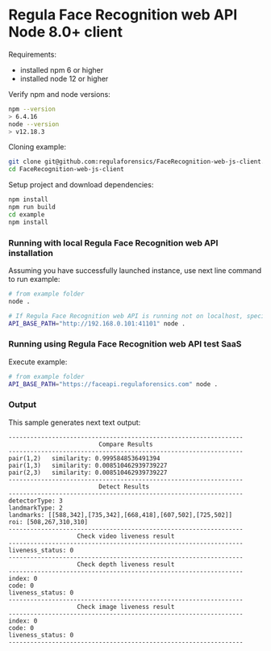 # Regula Face Recognition web API Node 8.0+ client

Requirements:
- installed npm 6 or higher
- installed node 12 or higher

Verify npm and node versions:
```bash
npm --version
> 6.4.16
node --version     
> v12.18.3
```

Cloning example:
```bash
git clone git@github.com:regulaforensics/FaceRecognition-web-js-client.git
cd FaceRecognition-web-js-client
```

Setup project and download dependencies:
```bash
npm install
npm run build
cd example
npm install
```

### Running with local Regula Face Recognition web API installation

Assuming you have successfully launched instance, use next line command to run example:
```bash
# from example folder
node .

# If Regula Face Recognition web API is running not on localhost, specify host via env variable:
API_BASE_PATH="http://192.168.0.101:41101" node .
```

### Running using Regula Face Recognition web API test SaaS

Execute example:
```bash
# from example folder
API_BASE_PATH="https://faceapi.regulaforensics.com" node .
```

### Output

This sample generates next text output:
```text
-----------------------------------------------------------------
                         Compare Results                         
-----------------------------------------------------------------
pair(1,2)   similarity: 0.9995848536491394
pair(1,3)   similarity: 0.008510462939739227
pair(2,3)   similarity: 0.008510462939739227
-----------------------------------------------------------------
                         Detect Results                          
-----------------------------------------------------------------
detectorType: 3
landmarkType: 2
landmarks: [[588,342],[735,342],[668,418],[607,502],[725,502]]
roi: [508,267,310,310]
-----------------------------------------------------------------
                   Check video liveness result                   
-----------------------------------------------------------------
liveness_status: 0
-----------------------------------------------------------------
                   Check depth liveness result                   
-----------------------------------------------------------------
index: 0
code: 0
liveness_status: 0
-----------------------------------------------------------------
                   Check image liveness result                   
-----------------------------------------------------------------
index: 0
code: 0
liveness_status: 0
-----------------------------------------------------------------
```
